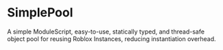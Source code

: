 # SimplePool
A simple ModuleScript, easy-to-use, statically typed, and thread-safe object pool for reusing Roblox Instances, reducing instantiation overhead.
